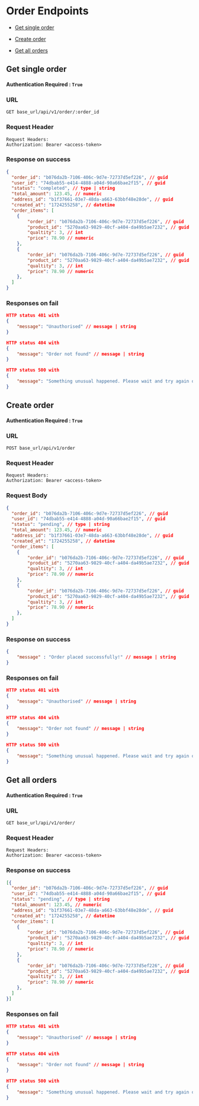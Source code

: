 # Order Endpoints

- [Get single order](#url)

- [Create order](#url-1)

- [Get all orders](#url-2)


## Get single order

#### Authentication Required : `True`

### URL

```
GET base_url/api/v1/order/:order_id
```

### Request Header

```
Request Headers:
Authorization: Bearer <access-token>
```

### Response on success

```json
{
  "order_id": "b076da2b-7106-406c-9d7e-72737d5ef226", // guid
  "user_id": "74dbab55-e414-4888-a04d-90a66bae2f15", // guid
  "status": "completed", // type | string
  "total_amount": 123.45, // numeric
  "address_id": "b1f37661-03e7-48da-a663-63bbf48e28de", // guid
  "created_at": "1724255258", // datetime
  "order_items": [
    {
        "order_id": "b076da2b-7106-406c-9d7e-72737d5ef226", // guid
        "product_id": "5270aa63-9829-40cf-a404-da49b5ae7232", // guid
        "qualtity": 3, // int
        "price": 78.90 // numeric
    },
    {
        "order_id": "b076da2b-7106-406c-9d7e-72737d5ef226", // guid
        "product_id": "5270aa63-9829-40cf-a404-da49b5ae7232", // guid
        "qualtity": 3, // int
        "price": 78.90 // numeric
    },
  ]
}
```

### Responses on fail

```json
HTTP status 401 with
{
    "message": "Unauthorised" // message | string
}
```

```json
HTTP status 404 with
{
    "message": "Order not found" // message | string
}
```

```json
HTTP status 500 with
{
    "message": "Something unusual happened. Please wait and try again or contact system administrator" // message | string
}
```

## Create order

#### Authentication Required : `True`

### URL
```
POST base_url/api/v1/order
```

### Request Header

```
Request Headers:
Authorization: Bearer <access-token>
```
### Request Body

```json
{
  "order_id": "b076da2b-7106-406c-9d7e-72737d5ef226", // guid
  "user_id": "74dbab55-e414-4888-a04d-90a66bae2f15", // guid
  "status": "pending", // type | string
  "total_amount": 123.45, // numeric
  "address_id": "b1f37661-03e7-48da-a663-63bbf48e28de", // guid
  "created_at": "1724255258", // datetime
  "order_items": [
    {
        "order_id": "b076da2b-7106-406c-9d7e-72737d5ef226", // guid
        "product_id": "5270aa63-9829-40cf-a404-da49b5ae7232", // guid
        "qualtity": 3, // int
        "price": 78.90 // numeric
    },
    {
        "order_id": "b076da2b-7106-406c-9d7e-72737d5ef226", // guid
        "product_id": "5270aa63-9829-40cf-a404-da49b5ae7232", // guid
        "qualtity": 3, // int
        "price": 78.90 // numeric
    },
  ]
}
```

### Response on success

```json
{
    "message" : "Order placed successfully!" // message | string
}
```

### Responses on fail

```json
HTTP status 401 with
{
    "message": "Unauthorised" // message | string
}
```

```json
HTTP status 404 with
{
    "message": "Order not found" // message | string
}
```

```json
HTTP status 500 with
{
    "message": "Something unusual happened. Please wait and try again or contact system administrator" // message | string
}
```

## Get all orders

#### Authentication Required : `True`

### URL

```
GET base_url/api/v1/order/
```

### Request Header

```
Request Headers:
Authorization: Bearer <access-token>
```

### Response on success

```json
[{
  "order_id": "b076da2b-7106-406c-9d7e-72737d5ef226", // guid
  "user_id": "74dbab55-e414-4888-a04d-90a66bae2f15", // guid
  "status": "pending", // type | string
  "total_amount": 123.45, // numeric
  "address_id": "b1f37661-03e7-48da-a663-63bbf48e28de", // guid
  "created_at": "1724255258", // datetime
  "order_items": [
    {
        "order_id": "b076da2b-7106-406c-9d7e-72737d5ef226", // guid
        "product_id": "5270aa63-9829-40cf-a404-da49b5ae7232", // guid
        "qualtity": 3, // int
        "price": 78.90 // numeric
    },
    {
        "order_id": "b076da2b-7106-406c-9d7e-72737d5ef226", // guid
        "product_id": "5270aa63-9829-40cf-a404-da49b5ae7232", // guid
        "qualtity": 3, // int
        "price": 78.90 // numeric
    },
  ]
}]
```

### Responses on fail

```json
HTTP status 401 with
{
    "message": "Unauthorised" // message | string
}
```

```json
HTTP status 404 with
{
    "message": "Order not found" // message | string
}
```

```json
HTTP status 500 with
{
    "message": "Something unusual happened. Please wait and try again or contact system administrator" // message | string
}
```
